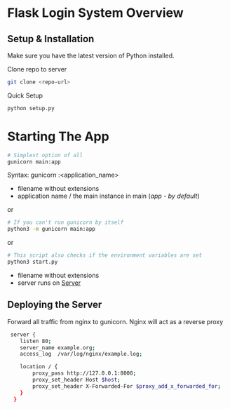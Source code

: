 # Flask Login System Overview

## Setup & Installation

Make sure you have the latest version of Python installed.

Clone repo to server
```bash
git clone <repo-url>
```

Quick Setup
```bash
python setup.py
```

# Starting The App

````bash
# Simplest option of all
gunicorn main:app
````
Syntax: gunicorn <file>:<application_name>
- filename without extensions
- application name / the main instance in main 
  (*app - by default*)

or 

````bash
# If you can't run gunicorn by itself
python3 -m gunicorn main:app
````

or 

````bash
# This script also checks if the environment variables are set
python3 start.py

````

- filename without extensions
- server runs on <a href="http://127.0.0.1:8000/" target="_blank">Server</a>

## Deploying the Server

Forward all traffic from nginx to gunicorn.
Nginx will act as a reverse proxy

````bash
 server {
    listen 80;
    server_name example.org;
    access_log  /var/log/nginx/example.log;

    location / {
        proxy_pass http://127.0.0.1:8000;
        proxy_set_header Host $host;
        proxy_set_header X-Forwarded-For $proxy_add_x_forwarded_for;
    }
  }
````

